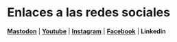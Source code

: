 # Enlaces a las redes sociales

**[Mastodon](https://mastodon.social/@marcoscastellano)** | **[Youtube](https://youtube.com/c/marcoscastellano)** | **[Instagram](https://instagram.com/coach_marcoscastellano)** | **[Facebook](https://facebook.com/coachmarcoscastellano)** | **Linkedin**
